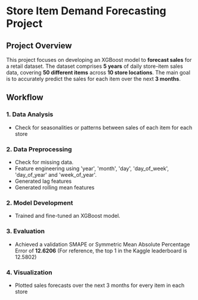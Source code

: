 # **Store Item Demand Forecasting Project**

## **Project Overview**

This project focuses on developing an XGBoost model to **forecast sales** for a retail dataset. The dataset comprises **5 years** of daily store-item sales data, covering **50 different items** across **10 store locations**. The main goal is to accurately predict the sales for each item over the next **3 months**.

## **Workflow**

### **1. Data Analysis**
- Check for seasonalities or patterns between sales of each item for each store

### **2. Data Preprocessing**
- Check for missing data.
- Feature engineering using 'year', 'month', 'day', 'day_of_week', 'day_of_year' and 'week_of_year'.
- Generated lag features
- Generated rolling mean features

### **2. Model Development**
- Trained and fine-tuned an XGBoost model.

### **3. Evaluation**
- Achieved a validation SMAPE or Symmetric Mean Absolute Percentage Error of **12.6206** (For reference, the top 1 in the Kaggle leaderboard is 12.5802)

### **4. Visualization**
- Plotted sales forecasts over the next 3 months for every item in each store
